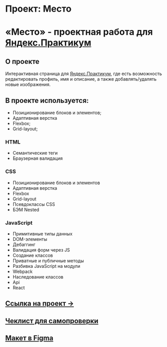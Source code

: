 # Проект: Место
# «Место» - проектная работа для [Яндекс.Практикум](https://practicum.yandex.ru/)

## О проекте
Интерактивная страница для [Яндекс.Практикум](https://practicum.yandex.ru/), где есть возможность редактировать профиль, имя и описание, а также добавлять/удалять новые изображения.

## В проекте используется:
* Позиционирование блоков и элементов;
* Адаптивная верстка
* Flexbox;
* Grid-layout;

### HTML
* Семантические теги
* Браузерная валидация
### CSS
* Позиционирование блоков и элементов
* Адаптивная верстка
* Flexbox
* Grid-layout
* Псевдоклассы CSS
* БЭМ Nested
### JavaScript
* Примитивные типы данных
* DOM-элементы
* Дебаггинг
* Валидация форм через JS
* Создание классов
* Приватные и публичные методы
* Разбивка JavaScript на модули
* Webpack
* Наследование классов
* Api
* React


## [Ссылка на проект &rarr;](https://alexkrasyuk24.github.io/mesto/index.html)

## [Чеклист для самопроверки](https://code.s3.yandex.net/web-developer/checklists-pdf/new-program/checklist-11.pdf)

## [Макет в Figma](https://www.figma.com/file/PSdQFRHoxXJFs2FH8IXViF/JavaScript.-Sprint-9?node-id=109-75&t=I1QQZrc5SvoKq7O6-0)